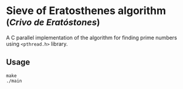 # Sieve of Eratosthenes algorithm <small>(_Crivo de Eratóstones_)</small>

A C parallel implementation of the algorithm for finding prime numbers using `<pthread.h>` library.

## Usage 

```
make
./main
```
